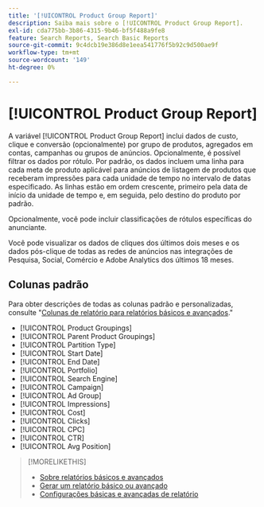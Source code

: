 ```yaml
---
title: '[!UICONTROL Product Group Report]'
description: Saiba mais sobre o [!UICONTROL Product Group Report].
exl-id: cda775bb-3b86-4315-9b46-bf5f488a9fe8
feature: Search Reports, Search Basic Reports
source-git-commit: 9c4dcb19e386d8e1eea541776f5b92c9d500ae9f
workflow-type: tm+mt
source-wordcount: '149'
ht-degree: 0%

---
```


# [!UICONTROL Product Group Report]

A variável [!UICONTROL Product Group Report] inclui dados de custo, clique e conversão (opcionalmente) por grupo de produtos, agregados em contas, campanhas ou grupos de anúncios. Opcionalmente, é possível filtrar os dados por rótulo. Por padrão, os dados incluem uma linha para cada meta de produto aplicável para anúncios de listagem de produtos que receberam impressões para cada unidade de tempo no intervalo de datas especificado. As linhas estão em ordem crescente, primeiro pela data de início da unidade de tempo e, em seguida, pelo destino do produto por padrão.

Opcionalmente, você pode incluir classificações de rótulos específicas do anunciante.

Você pode visualizar os dados de cliques dos últimos dois meses e os dados pós-clique de todas as redes de anúncios nas integrações de Pesquisa, Social, Comércio e Adobe Analytics dos últimos 18 meses.

## Colunas padrão

Para obter descrições de todas as colunas padrão e personalizadas, consulte &quot;[Colunas de relatório para relatórios básicos e avançados](basic-advanced-report-columns.md).&quot;

* [!UICONTROL Product Groupings]
* [!UICONTROL Parent Product Groupings]
* [!UICONTROL Partition Type]
* [!UICONTROL Start Date]
* [!UICONTROL End Date]
* [!UICONTROL Portfolio]
* [!UICONTROL Search Engine]
* [!UICONTROL Campaign]
* [!UICONTROL Ad Group]
* [!UICONTROL Impressions]
* [!UICONTROL Cost]
* [!UICONTROL Clicks]
* [!UICONTROL CPC]
* [!UICONTROL CTR]
* [!UICONTROL Avg Position]

>[!MORELIKETHIS]
>
>* [Sobre relatórios básicos e avançados](basic-advanced-report-about.md)
>* [Gerar um relatório básico ou avançado](basic-advanced-report-generate.md)
>* [Configurações básicas e avançadas de relatório](basic-advanced-report-settings.md)
